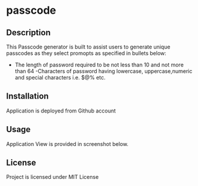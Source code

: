 # passcode

## Description
This Passcode generator is built to assist users to generate unique passcodes as they select promopts as specified in bullets below:
- The length of password required to be not less than 10 and not more than 64
-Characters of password having lowercase, uppercase,numeric and special characters i.e. $@% etc.

 ## Installation
 Application is deployed from Github account
 
 ## Usage
Application View is provided in screenshot below.

 
 
 ## License
 Project is licensed under MIT License
